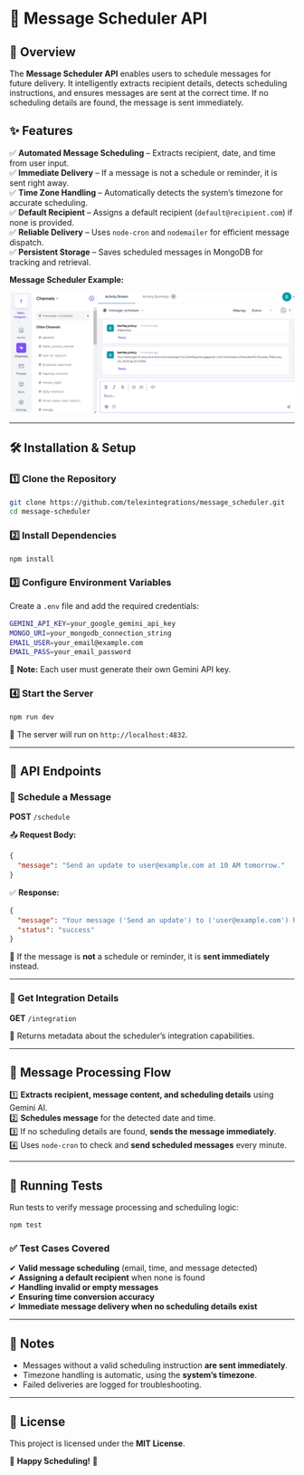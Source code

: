 # 📩 Message Scheduler API  

## 🚀 Overview  
The **Message Scheduler API** enables users to schedule messages for future delivery. It intelligently extracts recipient details, detects scheduling instructions, and ensures messages are sent at the correct time. If no scheduling details are found, the message is sent immediately.  

## ✨ Features  
✅ **Automated Message Scheduling** – Extracts recipient, date, and time from user input.  
✅ **Immediate Delivery** – If a message is not a schedule or reminder, it is sent right away.  
✅ **Time Zone Handling** – Automatically detects the system’s timezone for accurate scheduling.  
✅ **Default Recipient** – Assigns a default recipient (`default@recipient.com`) if none is provided.  
✅ **Reliable Delivery** – Uses `node-cron` and `nodemailer` for efficient message dispatch.  
✅ **Persistent Storage** – Saves scheduled messages in MongoDB for tracking and retrieval. 

**Message Scheduler Example:**

![](screenshot/image.png)

---

## 🛠 Installation & Setup  

### 1️⃣ Clone the Repository  
```sh
git clone https://github.com/telexintegrations/message_scheduler.git
cd message-scheduler
```

### 2️⃣ Install Dependencies  
```sh
npm install
```

### 3️⃣ Configure Environment Variables  
Create a `.env` file and add the required credentials:  
```sh
GEMINI_API_KEY=your_google_gemini_api_key
MONGO_URI=your_mongodb_connection_string
EMAIL_USER=your_email@example.com
EMAIL_PASS=your_email_password
```
🔹 **Note:** Each user must generate their own Gemini API key.  

### 4️⃣ Start the Server  
```sh
npm run dev
```
🔹 The server will run on `http://localhost:4832`.  

---

## 📡 API Endpoints  

### 📌 Schedule a Message  
**POST** `/schedule`  

📤 **Request Body:**  
```json
{
  "message": "Send an update to user@example.com at 10 AM tomorrow."
}
```  
✅ **Response:**  
```json
{
  "message": "Your message ('Send an update') to ('user@example.com') has been scheduled for Monday, February 26, 2025, at 10:00 AM.",
  "status": "success"
}
```  

🔹 If the message is **not** a schedule or reminder, it is **sent immediately** instead.  

---

### 📌 Get Integration Details  
**GET** `/integration`  

🔹 Returns metadata about the scheduler’s integration capabilities.  

---

## 🔄 Message Processing Flow  
1️⃣ **Extracts recipient, message content, and scheduling details** using Gemini AI.  
2️⃣ **Schedules message** for the detected date and time.  
3️⃣ If no scheduling details are found, **sends the message immediately**.  
4️⃣ Uses `node-cron` to check and **send scheduled messages** every minute.  

---

## 🧪 Running Tests  
Run tests to verify message processing and scheduling logic:  
```sh
npm test
```

### ✅ Test Cases Covered  
✔ **Valid message scheduling** (email, time, and message detected)  
✔ **Assigning a default recipient** when none is found  
✔ **Handling invalid or empty messages**  
✔ **Ensuring time conversion accuracy**  
✔ **Immediate message delivery when no scheduling details exist**  

---

## 📌 Notes  
- Messages without a valid scheduling instruction **are sent immediately**.  
- Timezone handling is automatic, using the **system’s timezone**.  
- Failed deliveries are logged for troubleshooting.  

---

## 📜 License  
This project is licensed under the **MIT License**.  

🚀 **Happy Scheduling!** 🎯  
